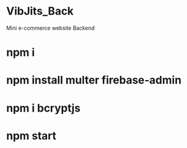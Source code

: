 # VibJits_Back
Mini e-commerce website Backend
# npm i
# npm install multer firebase-admin
# npm i bcryptjs
# npm start
